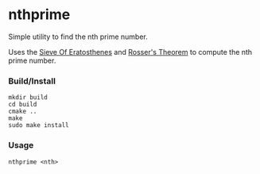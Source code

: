 nthprime
========

Simple utility to find the nth prime number.

Uses the [Sieve Of Eratosthenes](http://en.wikipedia.org/wiki/Sieve_of_Eratosthenes) and [Rosser's Theorem](http://en.wikipedia.org/wiki/Rosser%27s_theorem) to compute the nth prime number.

### Build/Install
```
mkdir build
cd build
cmake ..
make
sudo make install
```

### Usage
```
nthprime <nth>
```